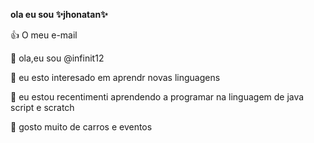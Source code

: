 
**ola eu sou ✨jhonatan✨**

👍 O meu e-mail

👋 ola,eu sou @infinit12

👀 eu esto interesado em aprendr novas linguagens

🌱 eu estou recentimenti aprendendo a programar na linguagem de java script e scratch

💞️ gosto muito de carros e eventos

